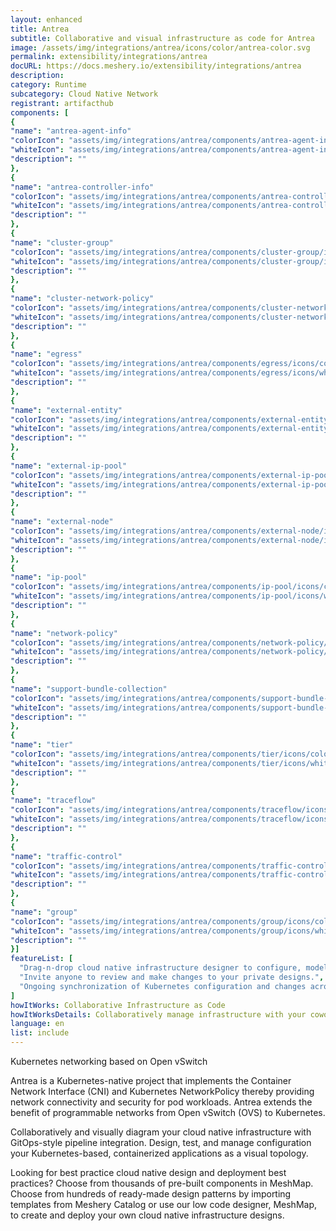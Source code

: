 ```yaml
---
layout: enhanced
title: Antrea
subtitle: Collaborative and visual infrastructure as code for Antrea
image: /assets/img/integrations/antrea/icons/color/antrea-color.svg
permalink: extensibility/integrations/antrea
docURL: https://docs.meshery.io/extensibility/integrations/antrea
description: 
category: Runtime
subcategory: Cloud Native Network
registrant: artifacthub
components: [
{
"name": "antrea-agent-info"
"colorIcon": "assets/img/integrations/antrea/components/antrea-agent-info/icons/color/antrea-agent-info-color.svg"
"whiteIcon": "assets/img/integrations/antrea/components/antrea-agent-info/icons/white/antrea-agent-info-white.svg"
"description": ""
},
{
"name": "antrea-controller-info"
"colorIcon": "assets/img/integrations/antrea/components/antrea-controller-info/icons/color/antrea-controller-info-color.svg"
"whiteIcon": "assets/img/integrations/antrea/components/antrea-controller-info/icons/white/antrea-controller-info-white.svg"
"description": ""
},
{
"name": "cluster-group"
"colorIcon": "assets/img/integrations/antrea/components/cluster-group/icons/color/cluster-group-color.svg"
"whiteIcon": "assets/img/integrations/antrea/components/cluster-group/icons/white/cluster-group-white.svg"
"description": ""
},
{
"name": "cluster-network-policy"
"colorIcon": "assets/img/integrations/antrea/components/cluster-network-policy/icons/color/cluster-network-policy-color.svg"
"whiteIcon": "assets/img/integrations/antrea/components/cluster-network-policy/icons/white/cluster-network-policy-white.svg"
"description": ""
},
{
"name": "egress"
"colorIcon": "assets/img/integrations/antrea/components/egress/icons/color/egress-color.svg"
"whiteIcon": "assets/img/integrations/antrea/components/egress/icons/white/egress-white.svg"
"description": ""
},
{
"name": "external-entity"
"colorIcon": "assets/img/integrations/antrea/components/external-entity/icons/color/external-entity-color.svg"
"whiteIcon": "assets/img/integrations/antrea/components/external-entity/icons/white/external-entity-white.svg"
"description": ""
},
{
"name": "external-ip-pool"
"colorIcon": "assets/img/integrations/antrea/components/external-ip-pool/icons/color/external-ip-pool-color.svg"
"whiteIcon": "assets/img/integrations/antrea/components/external-ip-pool/icons/white/external-ip-pool-white.svg"
"description": ""
},
{
"name": "external-node"
"colorIcon": "assets/img/integrations/antrea/components/external-node/icons/color/external-node-color.svg"
"whiteIcon": "assets/img/integrations/antrea/components/external-node/icons/white/external-node-white.svg"
"description": ""
},
{
"name": "ip-pool"
"colorIcon": "assets/img/integrations/antrea/components/ip-pool/icons/color/ip-pool-color.svg"
"whiteIcon": "assets/img/integrations/antrea/components/ip-pool/icons/white/ip-pool-white.svg"
"description": ""
},
{
"name": "network-policy"
"colorIcon": "assets/img/integrations/antrea/components/network-policy/icons/color/network-policy-color.svg"
"whiteIcon": "assets/img/integrations/antrea/components/network-policy/icons/white/network-policy-white.svg"
"description": ""
},
{
"name": "support-bundle-collection"
"colorIcon": "assets/img/integrations/antrea/components/support-bundle-collection/icons/color/support-bundle-collection-color.svg"
"whiteIcon": "assets/img/integrations/antrea/components/support-bundle-collection/icons/white/support-bundle-collection-white.svg"
"description": ""
},
{
"name": "tier"
"colorIcon": "assets/img/integrations/antrea/components/tier/icons/color/tier-color.svg"
"whiteIcon": "assets/img/integrations/antrea/components/tier/icons/white/tier-white.svg"
"description": ""
},
{
"name": "traceflow"
"colorIcon": "assets/img/integrations/antrea/components/traceflow/icons/color/traceflow-color.svg"
"whiteIcon": "assets/img/integrations/antrea/components/traceflow/icons/white/traceflow-white.svg"
"description": ""
},
{
"name": "traffic-control"
"colorIcon": "assets/img/integrations/antrea/components/traffic-control/icons/color/traffic-control-color.svg"
"whiteIcon": "assets/img/integrations/antrea/components/traffic-control/icons/white/traffic-control-white.svg"
"description": ""
},
{
"name": "group"
"colorIcon": "assets/img/integrations/antrea/components/group/icons/color/group-color.svg"
"whiteIcon": "assets/img/integrations/antrea/components/group/icons/white/group-white.svg"
"description": ""
}]
featureList: [
  "Drag-n-drop cloud native infrastructure designer to configure, model, and deploy your workloads.",
  "Invite anyone to review and make changes to your private designs.",
  "Ongoing synchronization of Kubernetes configuration and changes across any number of clusters."
]
howItWorks: Collaborative Infrastructure as Code
howItWorksDetails: Collaboratively manage infrastructure with your coworkers synchronously sharing the same designs.
language: en
list: include
---
```

<p>
Kubernetes networking based on Open vSwitch
</p>
<p>Antrea is a Kubernetes-native project that implements the Container Network Interface (CNI) and Kubernetes NetworkPolicy thereby providing network connectivity and security for pod workloads. Antrea extends the benefit of programmable networks from Open vSwitch (OVS) to Kubernetes.</p><p>
    Collaboratively and visually diagram your cloud native infrastructure with GitOps-style pipeline integration. Design, test, and manage configuration your Kubernetes-based, containerized applications as a visual topology.
</p>
<p>
    Looking for best practice cloud native design and deployment best practices? Choose from thousands of pre-built components in MeshMap. Choose from hundreds of ready-made design patterns by importing templates from Meshery Catalog or use our low code designer, MeshMap, to create and deploy your own cloud native infrastructure designs.
</p>
